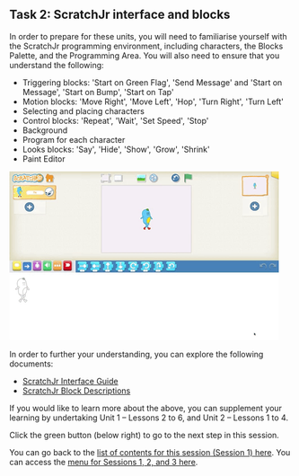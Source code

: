 ## Task 2: ScratchJr interface and blocks
In order to prepare for these units, you will need to familiarise yourself with the ScratchJr programming environment, including characters, the Blocks Palette, and the Programming Area. You will also need to ensure that you understand the following:
+ Triggering blocks: 'Start on Green Flag', 'Send Message' and 'Start on Message', 'Start on Bump', 'Start on Tap'
+ Motion blocks: 'Move Right', 'Move Left', 'Hop', 'Turn Right', 'Turn Left'
+ Selecting and placing characters
+ Control blocks: 'Repeat', 'Wait', 'Set Speed', 'Stop'
+ Background
+ Program for each character
+ Looks blocks: 'Say', 'Hide', 'Show', 'Grow', 'Shrink'
+ Paint Editor

![Modelling ScratchJr interface](images/ks1storytelling-ScratchJrInterface.gif)

In order to further your understanding, you can explore the following documents: 
+ [ScratchJr Interface Guide](https://www.scratchjr.org/pdfs/scratchjr-interface-guide.pdf) 
+ [ScratchJr Block Descriptions](https://www.scratchjr.org/pdfs/block-descriptions.pdf)

If you would like to learn more about the above, you can supplement your learning by undertaking Unit 1 – Lessons 2 to 6, and Unit 2 – Lessons 1 to 4.

Click the green button (below right) to go to the next step in this session.

You can go back to the [list of contents for this session (Session 1) here](https://projects.raspberrypi.org/en/projects/Year8-RelevanceTraining-Part3-GBICi4).
You can access the [menu for Sessions 1, 2, and 3 here](https://projects.raspberrypi.org/en/pathways/year8-relevancetraining-gbici4).
